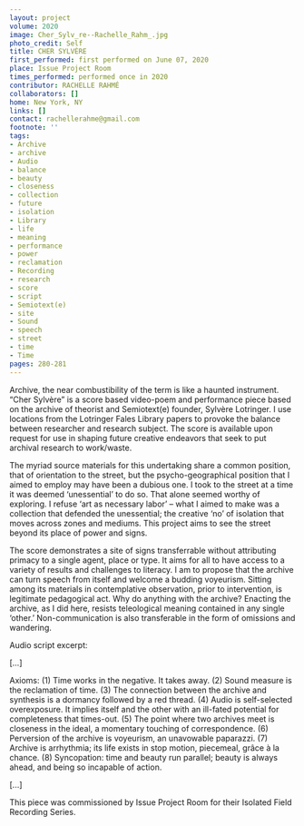 ```yaml
---
layout: project
volume: 2020
image: Cher_Sylv_re--Rachelle_Rahm_.jpg
photo_credit: Self
title: CHER SYLVÈRE
first_performed: first performed on June 07, 2020
place: Issue Project Room
times_performed: performed once in 2020
contributor: RACHELLE RAHMÉ
collaborators: []
home: New York, NY
links: []
contact: rachellerahme@gmail.com
footnote: ''
tags:
- Archive
- archive
- Audio
- balance
- beauty
- closeness
- collection
- future
- isolation
- Library
- life
- meaning
- performance
- power
- reclamation
- Recording
- research
- score
- script
- Semiotext(e)
- site
- Sound
- speech
- street
- time
- Time
pages: 280-281
---
```


Archive, the near combustibility of the term is like a haunted instrument. “Cher Sylvère” is a score based video-poem and performance piece based on the archive of theorist and Semiotext(e) founder, Sylvère Lotringer. I use locations from the Lotringer Fales Library papers to provoke the balance between researcher and research subject. The score is available upon request for use in shaping future creative endeavors that seek to put archival research to work/waste.

The myriad source materials for this undertaking share a common position, that of orientation to the street, but the psycho-geographical position that I aimed to employ may have been a dubious one. I took to the street at a time it was deemed ‘unessential’ to do so. That alone seemed worthy of exploring. I refuse ‘art as necessary labor’ – what I aimed to make was a collection that defended the unessential; the creative ‘no’ of isolation that moves across zones and mediums. This project aims to see the street beyond its place of power and signs. 

The score demonstrates a site of signs transferrable without attributing primacy to a single agent, place or type. It aims for all to have access to a variety of results and challenges to literacy.  I am to propose that the archive can turn speech from itself and welcome a budding voyeurism. Sitting among its materials in contemplative observation, prior to intervention, is legitimate pedagogical act. Why do anything with the archive? Enacting the archive, as I did here, resists teleological meaning contained in any single ‘other.’ Non-communication is also transferable in the form of omissions and wandering.

Audio script excerpt:

[…]

Axioms:
(1) Time works in the negative. It takes away.
(2) Sound measure is the reclamation of time.
(3) The connection between the archive and synthesis is a dormancy followed by a red thread.
(4) Audio is self-selected overexposure. It implies itself and the other with an ill-fated potential for completeness that times-out.
(5) The point where two archives meet is closeness in the ideal, a momentary touching of correspondence.
(6) Perversion of the archive is voyeurism, an unavowable paparazzi.
(7) Archive is arrhythmia; its life exists in stop motion, piecemeal, grâce à la chance.
(8) Syncopation: time and beauty run parallel; beauty is always ahead, and being so incapable of action.

[...]

This piece was commissioned by Issue Project Room for their Isolated Field Recording Series.
